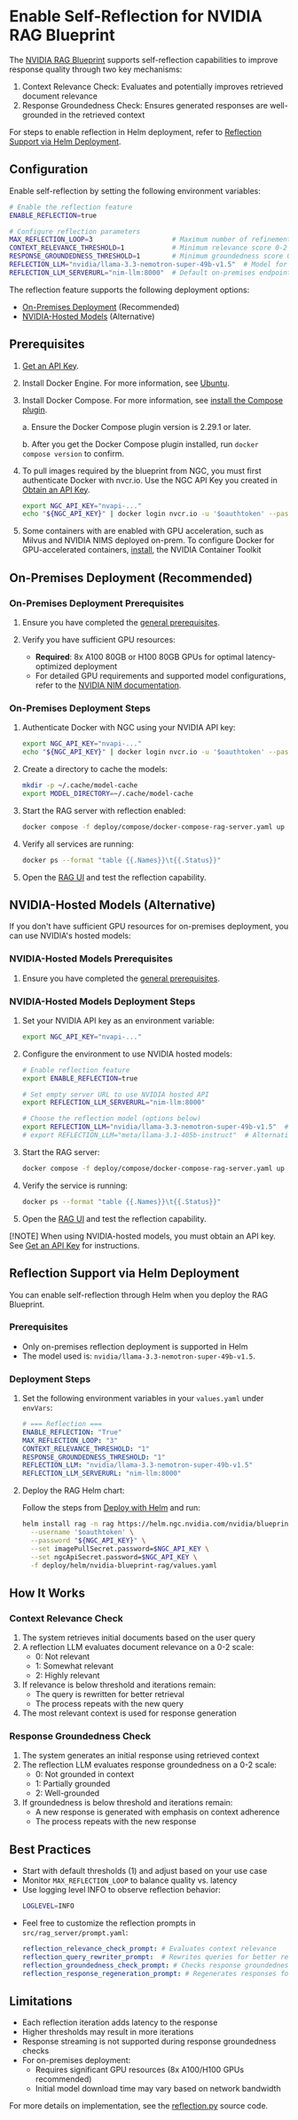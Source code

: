 <!--
  SPDX-FileCopyrightText: Copyright (c) 2025 NVIDIA CORPORATION & AFFILIATES. All rights reserved.
  SPDX-License-Identifier: Apache-2.0
-->
# Enable Self-Reflection for NVIDIA RAG Blueprint

The [NVIDIA RAG Blueprint](readme.md) supports self-reflection capabilities to improve response quality through two key mechanisms:

1. Context Relevance Check: Evaluates and potentially improves retrieved document relevance
2. Response Groundedness Check: Ensures generated responses are well-grounded in the retrieved context

For steps to enable reflection in Helm deployment, refer to [Reflection Support via Helm Deployment](#reflection-support-via-helm-deployment).

## Configuration

Enable self-reflection by setting the following environment variables:

```bash
# Enable the reflection feature
ENABLE_REFLECTION=true

# Configure reflection parameters
MAX_REFLECTION_LOOP=3                    # Maximum number of refinement attempts (default: 3)
CONTEXT_RELEVANCE_THRESHOLD=1            # Minimum relevance score 0-2 (default: 1)
RESPONSE_GROUNDEDNESS_THRESHOLD=1        # Minimum groundedness score 0-2 (default: 1)
REFLECTION_LLM="nvidia/llama-3.3-nemotron-super-49b-v1.5"  # Model for reflection (default)
REFLECTION_LLM_SERVERURL="nim-llm:8000"  # Default on-premises endpoint for reflection LLM
```

The reflection feature supports the following deployment options:

- [On-Premises Deployment](#on-premises-deployment-recommended) (Recommended)
- [NVIDIA-Hosted Models](#nvidia-hosted-models-alternative) (Alternative)


## Prerequisites

1. [Get an API Key](api-key.md).

2. Install Docker Engine. For more information, see [Ubuntu](https://docs.docker.com/engine/install/ubuntu/).

3. Install Docker Compose. For more information, see [install the Compose plugin](https://docs.docker.com/compose/install/linux/).

   a. Ensure the Docker Compose plugin version is 2.29.1 or later.

   b. After you get the Docker Compose plugin installed, run `docker compose version` to confirm.

4. To pull images required by the blueprint from NGC, you must first authenticate Docker with nvcr.io. Use the NGC API Key you created in [Obtain an API Key](api-key.md).

   ```bash
   export NGC_API_KEY="nvapi-..."
   echo "${NGC_API_KEY}" | docker login nvcr.io -u '$oauthtoken' --password-stdin
   ```

5. Some containers with are enabled with GPU acceleration, such as Milvus and NVIDIA NIMS deployed on-prem. To configure Docker for GPU-accelerated containers, [install](https://docs.nvidia.com/datacenter/cloud-native/container-toolkit/latest/install-guide.html), the NVIDIA Container Toolkit



## On-Premises Deployment (Recommended)

### On-Premises Deployment Prerequisites

1. Ensure you have completed the [general prerequisites](#prerequisites).

2. Verify you have sufficient GPU resources:
   - **Required**: 8x A100 80GB or H100 80GB GPUs for optimal latency-optimized deployment
   - For detailed GPU requirements and supported model configurations, refer to the [NVIDIA NIM documentation](https://docs.nvidia.com/nim/large-language-models/latest/supported-models.html).


### On-Premises Deployment Steps

1. Authenticate Docker with NGC using your NVIDIA API key:

   ```bash
   export NGC_API_KEY="nvapi-..."
   echo "${NGC_API_KEY}" | docker login nvcr.io -u '$oauthtoken' --password-stdin
   ```

2. Create a directory to cache the models:

   ```bash
   mkdir -p ~/.cache/model-cache
   export MODEL_DIRECTORY=~/.cache/model-cache
   ```

3. Start the RAG server with reflection enabled:

   ```bash
   docker compose -f deploy/compose/docker-compose-rag-server.yaml up -d
   ```

4. Verify all services are running:

   ```bash
   docker ps --format "table {{.Names}}\t{{.Status}}"
   ```

5. Open the [RAG UI](user-interface.md) and test the reflection capability.


## NVIDIA-Hosted Models (Alternative)

If you don't have sufficient GPU resources for on-premises deployment, you can use NVIDIA's hosted models:

### NVIDIA-Hosted Models Prerequisites

1. Ensure you have completed the [general prerequisites](#prerequisites).


### NVIDIA-Hosted Models Deployment Steps

1. Set your NVIDIA API key as an environment variable:

   ```bash
   export NGC_API_KEY="nvapi-..."
   ```

2. Configure the environment to use NVIDIA hosted models:

   ```bash
   # Enable reflection feature
   export ENABLE_REFLECTION=true

   # Set empty server URL to use NVIDIA hosted API
   export REFLECTION_LLM_SERVERURL="nim-llm:8000"

   # Choose the reflection model (options below)
   export REFLECTION_LLM="nvidia/llama-3.3-nemotron-super-49b-v1.5"  # Default option
   # export REFLECTION_LLM="meta/llama-3.1-405b-instruct"  # Alternative option
   ```

3. Start the RAG server:

   ```bash
   docker compose -f deploy/compose/docker-compose-rag-server.yaml up -d
   ```

4. Verify the service is running:

   ```bash
   docker ps --format "table {{.Names}}\t{{.Status}}"
   ```

5. Open the [RAG UI](user-interface.md) and test the reflection capability.


[!NOTE]
When using NVIDIA-hosted models, you must obtain an API key. See [Get an API Key](api-key.md) for instructions.

## Reflection Support via Helm Deployment

You can enable self-reflection through Helm when you deploy the RAG Blueprint.

### Prerequisites

- Only on-premises reflection deployment is supported in Helm
- The model used is: `nvidia/llama-3.3-nemotron-super-49b-v1.5`.

### Deployment Steps

1. Set the following environment variables in your `values.yaml` under `envVars`:

   ```yaml
   # === Reflection ===
   ENABLE_REFLECTION: "True"
   MAX_REFLECTION_LOOP: "3"
   CONTEXT_RELEVANCE_THRESHOLD: "1"
   RESPONSE_GROUNDEDNESS_THRESHOLD: "1"
   REFLECTION_LLM: "nvidia/llama-3.3-nemotron-super-49b-v1.5"
   REFLECTION_LLM_SERVERURL: "nim-llm:8000"
   ```

2. Deploy the RAG Helm chart:

   Follow the steps from [Deploy with Helm](deploy-helm.md) and run:

   ```bash
   helm install rag -n rag https://helm.ngc.nvidia.com/nvidia/blueprint/charts/nvidia-blueprint-rag-v2.3.0.tgz \
     --username '$oauthtoken' \
     --password "${NGC_API_KEY}" \
     --set imagePullSecret.password=$NGC_API_KEY \
     --set ngcApiSecret.password=$NGC_API_KEY \
     -f deploy/helm/nvidia-blueprint-rag/values.yaml
   ```

## How It Works

### Context Relevance Check

1. The system retrieves initial documents based on the user query
2. A reflection LLM evaluates document relevance on a 0-2 scale:
   - 0: Not relevant
   - 1: Somewhat relevant
   - 2: Highly relevant
3. If relevance is below threshold and iterations remain:
   - The query is rewritten for better retrieval
   - The process repeats with the new query
4. The most relevant context is used for response generation

### Response Groundedness Check

1. The system generates an initial response using retrieved context
2. The reflection LLM evaluates response groundedness on a 0-2 scale:
   - 0: Not grounded in context
   - 1: Partially grounded
   - 2: Well-grounded
3. If groundedness is below threshold and iterations remain:
   - A new response is generated with emphasis on context adherence
   - The process repeats with the new response

## Best Practices

- Start with default thresholds (1) and adjust based on your use case
- Monitor `MAX_REFLECTION_LOOP` to balance quality vs. latency
- Use logging level INFO to observe reflection behavior:
  ```bash
  LOGLEVEL=INFO
  ```
- Feel free to customize the reflection prompts in `src/rag_server/prompt.yaml`:
  ```yaml
  reflection_relevance_check_prompt: # Evaluates context relevance
  reflection_query_rewriter_prompt:  # Rewrites queries for better retrieval
  reflection_groundedness_check_prompt: # Checks response groundedness
  reflection_response_regeneration_prompt: # Regenerates responses for better grounding
  ```

## Limitations

- Each reflection iteration adds latency to the response
- Higher thresholds may result in more iterations
- Response streaming is not supported during response groundedness checks
- For on-premises deployment:
  - Requires significant GPU resources (8x A100/H100 GPUs recommended)
  - Initial model download time may vary based on network bandwidth

For more details on implementation, see the [reflection.py](../src/nvidia_rag/rag_server/reflection.py) source code.